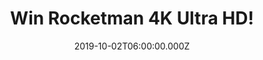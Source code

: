 ---
campaign-uuid: "c-78084e98-9932-4687-9c09-18e4670f53e2"
type: "Competition"
category: "Entertainment"
date: "2019-10-02T06:00:00.000Z"
end-date: "2019-12-02T23:59:00.000Z"
disable-form: false
is_promoted: true
has_entry_page: true
title: "Win Rocketman 4K Ultra HD!"
competition-description: "<p>We are giving away the epic musical story about Elton\
  \ John’s breakthrough years. It follows the fantastical journey of transformation\
  \ from shy piano prodigy Reginald Dwight into international superstar Elton John.\
  \ Are you his biggest fan? Click below for a chance to win such an amazing movie\
  \ in 4K Ultra HD!</p>\n"
hero-header: "Win Rocketman 4K Ultra HD!"
terms-confirmation: "N/A"
banner-img: "https://assets.expresslyapp.com/asset-c28584fe-31de-49d7-979f-86b5ce12a8b7.jpg"
logo-left-href: "aaa.nme.com"
logo-left-image: "https://assets.expresslyapp.com/asset-6e959645-18c8-4854-9123-ff104b979ca3.jpg"
logo-left-title: "NME AAA"
bg-image-hero: "https://assets.expresslyapp.com/asset-ce288389-d247-40c7-805d-19b7ee274455.jpg"
bg-image-first: "https://assets.expresslyapp.com/asset-a8382f04-c7aa-47e7-bfaf-a7bd58a8614a.jpg"
section1-content: "<p> This inspirational story set to Elton John’s most beloved songs\
  \ and performed by star Taron Egerton tells the universally relatable story of how\
  \ a small-town boy became one of the most iconic figures in pop culture.</p>\n<p>Such\
  \ and incredible movie you won't want to miss! Including numerous bonus such as\
  \ Sing-along version, Deleted and Extended Scenes, Music Reimagined: The Studio\
  \ Sessions... and many more!</p>\n<p>Click below and it could be yours!</p>\n"
entry-title: "Win Rocketman 4K Ultra HD!"
entry-content: "<p>Enter the draw to win Rocketman 4K Ultra HD by completing the form\
  \ below before 23:59 on the 2nd of December 2019.</p>\n"
has-winner: false
prize-description: "Rocketman 4K Ultra HD!"
special-conditions: "Multiple entries are allowed up to one every day.\r\n\r\nThis\
  \ competition is also available on: http://club.expressly.io/competitons/elton-john-rocketman-giveaway"
country-restrictions:
- "GB"
---